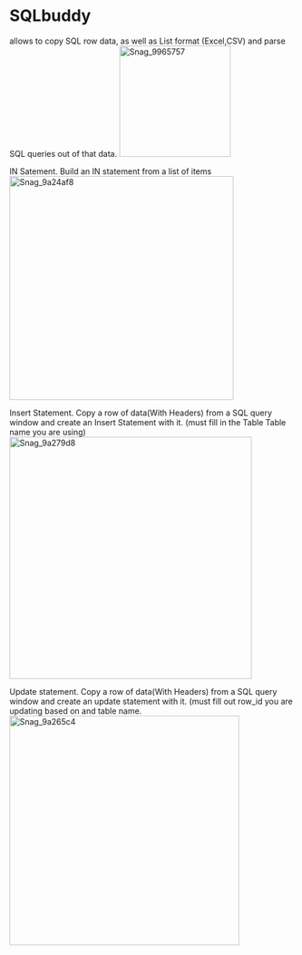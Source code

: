 # SQLbuddy
allows to copy SQL row data, as well as List format (Excel,CSV) and parse SQL queries out of that data.
<img width="196" alt="Snag_9965757" src="https://github.com/NIckKilian/SQLbuddy/assets/78666274/c00d6a87-b99b-4eb7-8800-ee7ea36fac1d">


IN Satement. Build an IN statement from a list of items
<img width="395" alt="Snag_9a24af8" src="https://github.com/NIckKilian/SQLbuddy/assets/78666274/64598eee-907e-4e9a-9517-f16628bdff02">




Insert Statement. Copy a row of data(With Headers) from a SQL query window and create an Insert Statement with it.
(must fill in the Table Table name you are using)
<img width="427" alt="Snag_9a279d8" src="https://github.com/NIckKilian/SQLbuddy/assets/78666274/f7cea1ac-d9c8-4b4e-a025-39dcf507498c">



Update statement. Copy a row of data(With Headers) from a SQL query window and create an update statement with it.
(must fill out row_id you are updating based on and table name.
<img width="405" alt="Snag_9a265c4" src="https://github.com/NIckKilian/SQLbuddy/assets/78666274/c82bedfe-acfb-4382-b25f-1d5498274068">
